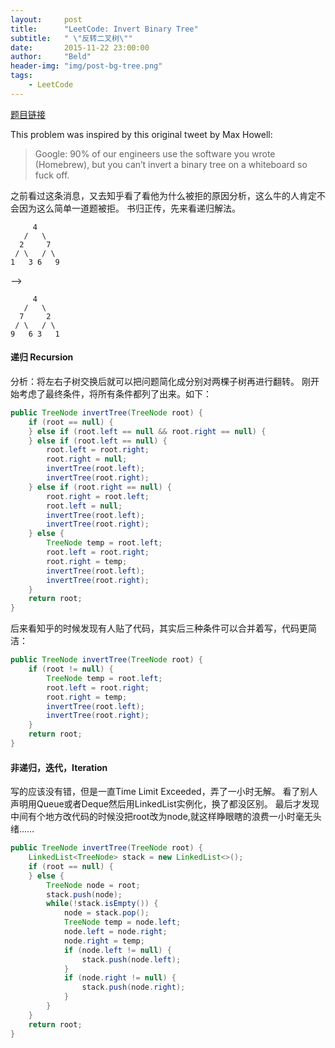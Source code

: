 ```yaml
---
layout:     post
title:      "LeetCode: Invert Binary Tree"
subtitle:   " \"反转二叉树\""
date:       2015-11-22 23:00:00
author:     "Beld"
header-img: "img/post-bg-tree.png"
tags:
    - LeetCode
---
```


[题目链接](https://leetcode.com/problems/invert-binary-tree/)

This problem was inspired by this original tweet by Max Howell:

> Google: 90% of our engineers use the software you wrote (Homebrew), but you can’t invert a binary tree on a whiteboard so fuck off.

之前看过这条消息，又去知乎看了看他为什么被拒的原因分析，这么牛的人肯定不会因为这么简单一道题被拒。
书归正传，先来看递归解法。

```
     4
   /   \
  2     7
 / \   / \
1   3 6   9
```
-->

```
     4
   /   \
  7     2
 / \   / \
9   6 3   1
```

#### 递归 Recursion

分析：将左右子树交换后就可以把问题简化成分别对两棵子树再进行翻转。
刚开始考虑了最终条件，将所有条件都列了出来。如下：

```java
public TreeNode invertTree(TreeNode root) {
    if (root == null) {
    } else if (root.left == null && root.right == null) {
    } else if (root.left == null) {
        root.left = root.right;
        root.right = null;
        invertTree(root.left);
        invertTree(root.right);
    } else if (root.right == null) {
        root.right = root.left;
        root.left = null;
        invertTree(root.left);
        invertTree(root.right);
    } else {
        TreeNode temp = root.left;
        root.left = root.right;
        root.right = temp;
        invertTree(root.left);
        invertTree(root.right);
    }
    return root;
}
```
后来看知乎的时候发现有人贴了代码，其实后三种条件可以合并着写，代码更简洁：

```java
public TreeNode invertTree(TreeNode root) {
    if (root != null) {
        TreeNode temp = root.left;
        root.left = root.right;
        root.right = temp;
        invertTree(root.left);
        invertTree(root.right);
    }
    return root;
}
```

#### 非递归，迭代，Iteration

写的应该没有错，但是一直Time Limit Exceeded，弄了一小时无解。
看了别人声明用Queue或者Deque然后用LinkedList实例化，换了都没区别。
最后才发现中间有个地方改代码的时候没把root改为node,就这样睁眼瞎的浪费一小时毫无头绪……

```java
public TreeNode invertTree(TreeNode root) {
    LinkedList<TreeNode> stack = new LinkedList<>();
    if (root == null) {
    } else {
        TreeNode node = root;
        stack.push(node);
        while(!stack.isEmpty()) {
            node = stack.pop();
            TreeNode temp = node.left;
            node.left = node.right;
            node.right = temp;
            if (node.left != null) {
                stack.push(node.left);
            }
            if (node.right != null) {
                stack.push(node.right);
            }
        }
    }
    return root;
}
```

